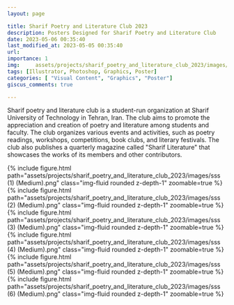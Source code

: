 ```yaml
---
layout: page

title: Sharif Poetry and Literature Club 2023
description: Posters Designed for Sharif Poetry and Literature Club 
date: 2023-05-06 00:35:40 
last_modified_at: 2023-05-05 00:35:40 
url: 
importance: 1
img:     assets/projects/sharif_poetry_and_literature_club_2023/images/sss (0) (Medium).png
tags: [Illustrator, Photoshop, Graphics, Poster]
categories: [ "Visual Content", "Graphics", "Poster"]
giscus_comments: true

---
```


Sharif poetry and literature club is a student-run organization at Sharif University of Technology in Tehran, Iran. The club aims to promote the appreciation and creation of poetry and literature among students and faculty. The club organizes various events and activities, such as poetry readings, workshops, competitions, book clubs, and literary festivals. The club also publishes a quarterly magazine called "Sharif Literature" that showcases the works of its members and other contributors.

<div class="row mt-3">
    <div class="col-sm mt-3 mt-md-0">
        {% include figure.html path="assets/projects/sharif_poetry_and_literature_club_2023/images/sss (1) (Medium).png" class="img-fluid rounded z-depth-1" zoomable=true %}
    </div>
    <div class="col-sm mt-3 mt-md-0">
        {% include figure.html path="assets/projects/sharif_poetry_and_literature_club_2023/images/sss (2) (Medium).png" class="img-fluid rounded z-depth-1" zoomable=true %}
    </div> 
    <div class="col-sm mt-3 mt-md-0">
        {% include figure.html path="assets/projects/sharif_poetry_and_literature_club_2023/images/sss (3) (Medium).png" class="img-fluid rounded z-depth-1" zoomable=true %}
    </div>
    

</div>

<div class="row mt-3">
    <div class="col-sm mt-3 mt-md-0">
        {% include figure.html path="assets/projects/sharif_poetry_and_literature_club_2023/images/sss (4) (Medium).png" class="img-fluid rounded z-depth-1" zoomable=true %}
    </div>
    <div class="col-sm mt-3 mt-md-0">
        {% include figure.html path="assets/projects/sharif_poetry_and_literature_club_2023/images/sss (5) (Medium).png" class="img-fluid rounded z-depth-1" zoomable=true %}
    </div>
        <div class="col-sm mt-3 mt-md-0">
        {% include figure.html path="assets/projects/sharif_poetry_and_literature_club_2023/images/sss (6) (Medium).png" class="img-fluid rounded z-depth-1" zoomable=true %}
    </div>
</div>